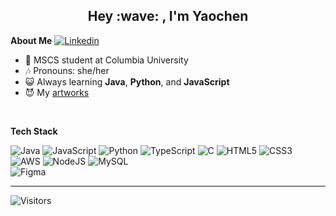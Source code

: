 <h2 align="center">Hey :wave: , I'm Yaochen</h2>


**About Me** [![Linkedin](https://i.stack.imgur.com/gVE0j.png)](https://www.linkedin.com/in/yaochen-shen/)

- :blue_heart:  MSCS student at Columbia University
- :notes: Pronouns: she/her
- :smiley_cat: Always learning **Java**, **Python**, and **JavaScript**
- :smiling_imp: My <a href="https://www.instagram.com/yaoxshen_art/?igshid=YmMyMTA2M2Y%3D"> artworks</a>

<br>

**Tech Stack**

![Java](https://img.shields.io/badge/java-%23ED8B00.svg?style=for-the-badge&logo=java&logoColor=white)
![JavaScript](https://img.shields.io/badge/javascript-%23323330.svg?style=for-the-badge&logo=javascript&logoColor=%23F7DF1E)
![Python](https://img.shields.io/badge/python-3670A0?style=for-the-badge&logo=python&logoColor=ffdd54)
![TypeScript](https://img.shields.io/badge/typescript-%23007ACC.svg?style=for-the-badge&logo=typescript&logoColor=white)
![C](https://img.shields.io/badge/c-%2300599C.svg?style=for-the-badge&logo=c&logoColor=white)
![HTML5](https://img.shields.io/badge/html5-%23E34F26.svg?style=for-the-badge&logo=html5&logoColor=white)
![CSS3](https://img.shields.io/badge/css3-%231572B6.svg?style=for-the-badge&logo=css3&logoColor=white)
<br>
![AWS](https://img.shields.io/badge/AWS-%23FF9900.svg?style=for-the-badge&logo=amazon-aws&logoColor=white)
![NodeJS](https://img.shields.io/badge/node.js-6DA55F?style=for-the-badge&logo=node.js&logoColor=white)
![MySQL](https://img.shields.io/badge/mysql-%2300f.svg?style=for-the-badge&logo=mysql&logoColor=white) 	
![Figma](https://img.shields.io/badge/figma-%23F24E1E.svg?style=for-the-badge&logo=figma&logoColor=white)

***
![Visitors](https://api.visitorbadge.io/api/visitors?path=ys3593&labelColor=%23ff8a65&countColor=%23ffffff&style=flat-square)
 <br>


